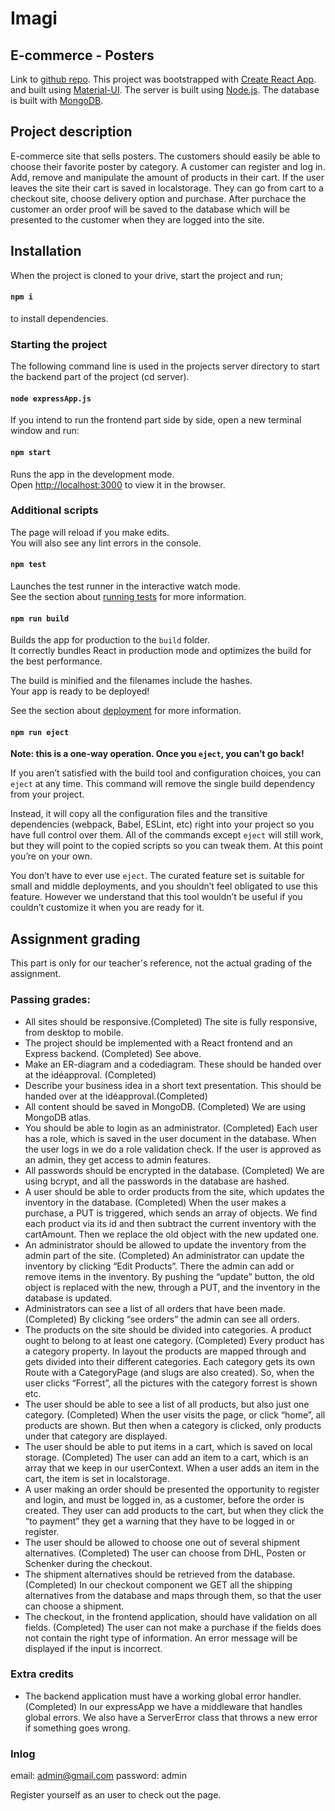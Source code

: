 # Imagi 
## E-commerce - Posters

Link to [github repo](https://github.com/Condif/poster-ehandel).
This project was bootstrapped with [Create React App](https://github.com/facebook/create-react-app).
and built using [Material-UI](https://material-ui.com/getting-started/installation/).
The server is built using [Node.js](https://nodejs.org/en/).
The database is built with [MongoDB](https://docs.mongodb.com/guides/).

## Project description

E-commerce site that sells posters. The customers should easily be able to choose their favorite poster by category. A customer can register and log in. Add, remove and manipulate the amount of products in their cart. If the user leaves the site their cart is saved in localstorage. They can go from cart to a checkout site, choose delivery option and purchase. After purchace the customer an order proof will be saved to the database which will be presented to the customer when they are logged into the site.

## Installation

When the project is cloned to your drive, start the project and run;

#### `npm i`

to install dependencies.

### Starting the project

The following command line is used in the projects server directory to start the backend part of the project
(cd server).


#### `node expressApp.js`

If you intend to run the frontend part side by side, open a new terminal window and run:

#### `npm start`

Runs the app in the development mode.<br />
Open [http://localhost:3000](http://localhost:3000) to view it in the browser.

### Additional scripts

The page will reload if you make edits.<br />
You will also see any lint errors in the console.

#### `npm test`

Launches the test runner in the interactive watch mode.<br />
See the section about [running tests](https://facebook.github.io/create-react-app/docs/running-tests) for more information.

#### `npm run build`

Builds the app for production to the `build` folder.<br />
It correctly bundles React in production mode and optimizes the build for the best performance.

The build is minified and the filenames include the hashes.<br />
Your app is ready to be deployed!

See the section about [deployment](https://facebook.github.io/create-react-app/docs/deployment) for more information.

#### `npm run eject`

**Note: this is a one-way operation. Once you `eject`, you can’t go back!**

If you aren’t satisfied with the build tool and configuration choices, you can `eject` at any time. This command will remove the single build dependency from your project.

Instead, it will copy all the configuration files and the transitive dependencies (webpack, Babel, ESLint, etc) right into your project so you have full control over them. All of the commands except `eject` will still work, but they will point to the copied scripts so you can tweak them. At this point you’re on your own.

You don’t have to ever use `eject`. The curated feature set is suitable for small and middle deployments, and you shouldn’t feel obligated to use this feature. However we understand that this tool wouldn’t be useful if you couldn’t customize it when you are ready for it.

## Assignment grading

This part is only for our teacher's reference, not the actual grading of the assignment. 

### Passing grades:

- All sites should be responsive.(Completed)
  The site is fully responsive, from desktop to mobile. 
- The project should be implemented with a React frontend and an Express backend. (Completed)
  See above.
- Make an ER-diagram and a codediagram. These should be handed over at the idéapproval. (Completed)
- Describe your business idea in a short text presentation. This should be handed over at the idéapproval.(Completed)
- All content should be saved in MongoDB. (Completed) 
  We are using MongoDB atlas. 
- You should be able to login as an administrator. (Completed)
  Each user has a role, which is saved in the user document in the database. When the user logs in we do a role validation check. If the   user is approved as an admin, they get access to admin features. 
- All passwords should be encrypted in the database. (Completed)
  We are using bcrypt, and all the passwords in the database are hashed. 
- A user should be able to order products from the site, which updates the inventory in the database. (Completed) 
  When the user makes a purchase, a PUT is triggered, which sends an array of objects. We find each product via its id and then subtract   the current inventory with the cartAmount. Then we replace the old object with the new updated one. 
- An administrator should be allowed to update the inventory from the admin part of the site. (Completed)
  An administrator can update the inventory by clicking “Edit Products”. There the admin can add or remove items in the inventory. By     pushing the “update” button, the old object is replaced with the new, through a PUT, and the inventory in the database is updated.
- Administrators can see a list of all orders that have been made. (Completed)
  By clicking “see orders” the admin can see all orders.
- The products on the site should be divided into categories. A product ought to belong to at least one category. (Completed)
  Every product has a category property. In layout the products are mapped through and gets divided into their different categories.       Each category gets its own Route with a CategoryPage (and slugs are also created). So, when the user clicks “Forrest”, all the           pictures with the category forrest is shown etc. 
- The user should be able to see a list of all products, but also just one category. (Completed)
  When the user visits the page, or click “home”, all products are shown. But then when a category is clicked, only products under that   category are displayed. 
- The user should be able to put items in a cart, which is saved on local storage. (Completed)
  The user can add an item to a cart, which is an array that we keep in our userContext. When a user adds an item in the cart, the item   is set in localstorage. 
- A user making an order should be presented the opportunity to register and login, and must be logged in, as a customer, before the       order is created. 
  They user can add products to the cart, but when they click the “to payment” they get a warning that they have to be logged in or       register. 
- The user should be allowed to choose one out of several shipment alternatives. (Completed)
  The user can choose from DHL, Posten or Schenker during the checkout. 
- The shipment alternatives should be retrieved from the database. (Completed)
  In our checkout component we GET all the shipping alternatives from the database and maps through them, so that the user can choose a   shipment. 
- The checkout, in the frontend application, should have validation on all fields. (Completed)
  The user can not make a purchase if the fields does not contain the right type of information. An error message will be displayed if     the input is incorrect. 

### Extra credits

- The backend application must have a working global error handler. (Completed)
  In our expressApp we have a middleware that handles global errors. We also have a ServerError class that throws a new error if           something goes wrong. 
 
### Inlog

email: admin@gmail.com 
password: admin

Register yourself as an user to check out the page. 
